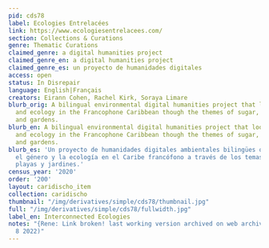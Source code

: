 ```yaml
---
pid: cds78
label: Ecologies Entrelacées
link: https://www.ecologiesentrelacees.com/
section: Collections & Curations
genre: Thematic Curations
claimed_genre: a digital humanities project
claimed_genre_en: a digital humanities project
claimed_genre_es: un proyecto de humanidades digitales
access: open
status: In Disrepair
language: English|Français
creators: Eirann Cohen, Rachel Kirk, Soraya Limare
blurb_orig: A bilingual environmental digital humanities project that looks at gender
  and ecology in the Francophone Caribbean though the themes of sugar, bananas, beaches,
  and gardens.
blurb_en: A bilingual environmental digital humanities project that looks at gender
  and ecology in the Francophone Caribbean though the themes of sugar, bananas, beaches,
  and gardens.
blurb_es: 'Un proyecto de humanidades digitales ambientales bilingües que analiza
  el género y la ecología en el Caribe francófono a través de los temas: azúcar, plátanos,
  playas y jardines.'
census_year: '2020'
order: '200'
layout: caridischo_item
collection: caridischo
thumbnail: "/img/derivatives/simple/cds78/thumbnail.jpg"
full: "/img/derivatives/simple/cds78/fullwidth.jpg"
label_en: Interconnected Ecologies
notes: "{Rene: Link broken! last working version archived on web archive on August
  8 2022)"
---
```

